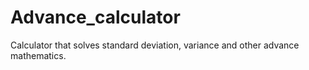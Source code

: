 # Advance_calculator

Calculator that solves standard deviation, variance and other advance mathematics.
